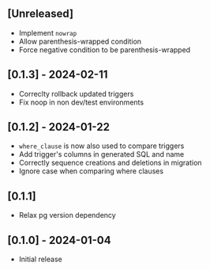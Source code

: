 ## [Unreleased]

- Implement `nowrap`
- Allow parenthesis-wrapped condition
- Force negative condition to be parenthesis-wrapped

## [0.1.3] - 2024-02-11

- Correclty rollback updated triggers
- Fix noop in non dev/test environments

## [0.1.2] - 2024-01-22

- `where_clause` is now also used to compare triggers
- Add trigger's columns in generated SQL and name
- Correctly sequence creations and deletions in migration
- Ignore case when comparing where clauses

## [0.1.1]

- Relax pg version dependency

## [0.1.0] - 2024-01-04

- Initial release
